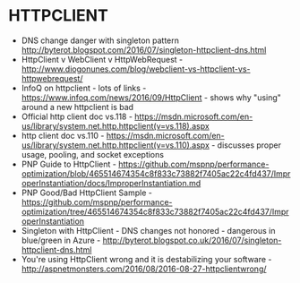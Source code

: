  # HTTPCLIENT
* DNS change danger with singleton pattern <http://byterot.blogspot.com/2016/07/singleton-httpclient-dns.html>
* HttpClient v WebClient v HttpWebRequest - http://www.diogonunes.com/blog/webclient-vs-httpclient-vs-httpwebrequest/
* InfoQ on httpclient - lots of links - https://www.infoq.com/news/2016/09/HttpClient - shows why "using" around a new httpclient is bad
* Official http client doc vs.118 - 
https://msdn.microsoft.com/en-us/library/system.net.http.httpclient(v=vs.118).aspx
* http client doc vs.110 - https://msdn.microsoft.com/en-us/library/system.net.http.httpclient(v=vs.110).aspx - discusses proper usage, 
pooling, and socket exceptions 
* PNP Guide to HttpClient - https://github.com/mspnp/performance-optimization/blob/465514674354c8f833c73882f7405ac22c4fd437/ImproperInstantiation/docs/ImproperInstantiation.md
* PNP Good/Bad HttpClient Sample - https://github.com/mspnp/performance-optimization/tree/465514674354c8f833c73882f7405ac22c4fd437/ImproperInstantiation
* Singleton with HttpClient - DNS changes not honored - dangerous in blue/green in Azure - <http://byterot.blogspot.co.uk/2016/07/singleton-httpclient-dns.html>
* You're using HttpClient wrong and it is destabilizing your software - http://aspnetmonsters.com/2016/08/2016-08-27-httpclientwrong/
